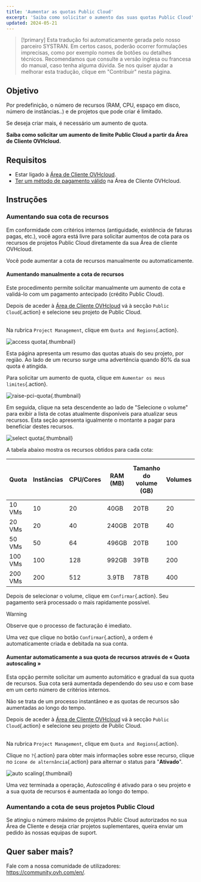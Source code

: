 ```yaml
---
title: 'Aumentar as quotas Public Cloud'
excerpt: 'Saiba como solicitar o aumento das suas quotas Public Cloud'
updated: 2024-05-21
---
```


> [!primary]
> Esta tradução foi automaticamente gerada pelo nosso parceiro SYSTRAN. Em certos casos, poderão ocorrer formulações imprecisas, como por exemplo nomes de botões ou detalhes técnicos. Recomendamos que consulte a versão inglesa ou francesa do manual, caso tenha alguma dúvida. Se nos quiser ajudar a melhorar esta tradução, clique em "Contribuir" nesta página.
>

## Objetivo

Por predefinição, o número de recursos (RAM, CPU, espaço em disco, número de instâncias..) e de projetos que pode criar é limitado.

Se deseja criar mais, é necessário um aumento de quota.

**Saiba como solicitar um aumento de limite Public Cloud a partir da Área de Cliente OVHcloud.**

## Requisitos

- Estar ligado à [Área de Cliente OVHcloud](https://www.ovh.com/auth/?action=gotomanager&from=https://www.ovh.pt/&ovhSubsidiary=pt).
- [Ter um método de pagamento válido](/pages/account_and_service_management/managing_billing_payments_and_services/manage-payment-methods) na Área de Cliente OVHcloud.

## Instruções

### Aumentando sua cota de recursos

Em conformidade com critérios internos (antiguidade, existência de faturas pagas, etc.), você agora está livre para solicitar aumentos de cota para os recursos de projetos Public Cloud diretamente da sua Área de cliente OVHcloud.

Você pode aumentar a cota de recursos manualmente ou automaticamente.

#### Aumentando manualmente a cota de recursos

Este procedimento permite solicitar manualmente um aumento de cota e validá-lo com um pagamento antecipado (crédito Public Cloud).

Depois de aceder à [Área de Cliente OVHcloud](https://www.ovh.com/auth/?action=gotomanager&from=https://www.ovh.pt/&ovhSubsidiary=pt) vá à secção `Public Cloud`{.action} e selecione seu projeto de Public Cloud.

<br>  Na rubrica `Project Management`, clique em `Quota and Regions`{.action}.

![access quota](images/raisepciquota1-2023.png){.thumbnail}

Esta página apresenta um resumo das quotas atuais do seu projeto, por região. Ao lado de um recurso surge uma advertência quando 80% da sua quota é atingida.

Para solicitar um aumento de quota, clique em `Aumentar os meus limites`{.action}.

![raise-pci-quota](images/raisepciquota2023.png){.thumbnail}

Em seguida, clique na seta descendente ao lado de "Selecione o volume" para exibir a lista de cotas atualmente disponíveis para atualizar seus recursos. Esta seção apresenta igualmente o montante a pagar para beneficiar destes recursos.

![select quota](images/selectquotas.png){.thumbnail}

A tabela abaixo mostra os recursos obtidos para cada cota:

|Quota|Instâncias|CPU/Cores|RAM (MB)|Tamanho do volume (GB)|Volumes|Snapshots|Tamanho da cópia de segurança (GB)|Floating IPs|Octavia Load Balancer|Gateway (Routers)|
|---|---|---|---|---|---|---|---|---|---|---|
|10 VMs|10|20|40GB|20TB|20|20|59TB|2|2|2|
|20 VMs|20|40|240GB|20TB|40|40|117TB|2|2|2|
|50 VMs|50|64|496GB|20TB|100|100|293TB|10|10|10|
|100 VMs|100|128|992GB|39TB|200|200|586TB|10|10|10|
|200 VMs|200|512|3.9TB|78TB|400|400|1172TB|50|50|50|

Depois de selecionar o volume, clique em `Confirmar`{.action}. Seu pagamento será processado o mais rapidamente possível.

> [!warning]
> Observe que o processo de facturação é imediato.
>
> Uma vez que clique no botão `Confirmar`{.action}, a ordem é automaticamente criada e debitada na sua conta.
>

#### Aumentar automaticamente a sua quota de recursos através de « Quota autoscaling »

Esta opção permite solicitar um aumento automático e gradual da sua quota de recursos. Sua cota será aumentada dependendo do seu uso e com base em um certo número de critérios internos.

Não se trata de um processo instantâneo e as quotas de recursos são aumentadas ao longo do tempo.

Depois de aceder à [Área de Cliente OVHcloud](https://www.ovh.com/auth/?action=gotomanager&from=https://www.ovh.pt/&ovhSubsidiary=pt) vá à secção `Public Cloud`{.action} e selecione seu projeto de Public Cloud.

<br>  Na rubrica `Project Management`, clique em `Quota and Regions`{.action}.

Clique no `?`{.action} para obter mais informações sobre esse recurso, clique no `ícone de alternância`{.action} para alternar o status para "**Ativado**".

![auto scaling](images/autoscaling2023.png){.thumbnail}

Uma vez terminada a operação, *Autoscaling* é ativado para o seu projeto e a sua quota de recursos é aumentada ao longo do tempo.

### Aumentando a cota de seus projetos Public Cloud

Se atingiu o número máximo de projetos Public Cloud autorizados no sua Área de Cliente e deseja criar projetos suplementares, queira enviar um pedido às nossas equipas de suport.

## Quer saber mais?
 
Fale com a nossa comunidade de utilizadores: <https://community.ovh.com/en/>.